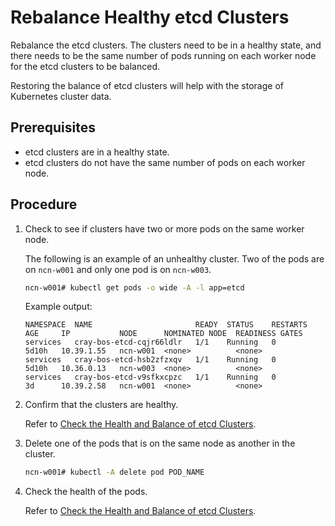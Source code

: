 # Rebalance Healthy etcd Clusters

Rebalance the etcd clusters. The clusters need to be in a healthy state, and there needs to be the same number of pods running on each worker node for the etcd clusters to be balanced.

Restoring the balance of etcd clusters will help with the storage of Kubernetes cluster data.

## Prerequisites

- etcd clusters are in a healthy state.
- etcd clusters do not have the same number of pods on each worker node.

## Procedure

1. Check to see if clusters have two or more pods on the same worker node.

    The following is an example of an unhealthy cluster. Two of the pods are on `ncn-w001` and only one pod is on `ncn-w003`.

    ```bash
    ncn-w001# kubectl get pods -o wide -A -l app=etcd
    ```

    Example output:

    ```text
    NAMESPACE  NAME                       READY  STATUS    RESTARTS   AGE     IP           NODE      NOMINATED NODE  READINESS GATES
    services   cray-bos-etcd-cqjr66ldlr   1/1    Running   0          5d10h   10.39.1.55   ncn-w001  <none>          <none>
    services   cray-bos-etcd-hsb2zfzxqv   1/1    Running   0          5d10h   10.36.0.13   ncn-w003  <none>          <none>
    services   cray-bos-etcd-v9sfkxcpzc   1/1    Running   0          3d      10.39.2.58   ncn-w001  <none>          <none>
    ```

1. Confirm that the clusters are healthy.

    Refer to [Check the Health and Balance of etcd Clusters](Check_the_Health_and_Balance_of_etcd_Clusters.md).

1. Delete one of the pods that is on the same node as another in the cluster.

    ```bash
    ncn-w001# kubectl -A delete pod POD_NAME
    ```

1. Check the health of the pods.

    Refer to [Check the Health and Balance of etcd Clusters](Check_the_Health_and_Balance_of_etcd_Clusters.md).

